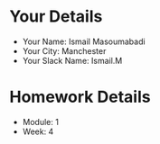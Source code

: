 <!--

The title for your pull request should be made in this format

CITY CLASS_NO - FIRST_NAME LAST_NAME - MODULE - WEEK_NO

For example,

London Class 7 - Chris Owen - HTMl/CSS - Week 1

-->

# Your Details

- Your Name:    Ismail Masoumabadi
- Your City:    Manchester
- Your Slack Name: Ismail.M

# Homework Details

- Module: 1
- Week: 4
